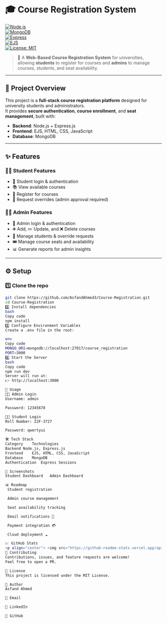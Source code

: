 # 🎓 Course Registration System  

[![Node.js](https://img.shields.io/badge/Backend-Node.js-green?logo=node.js)](https://nodejs.org/)  
[![MongoDB](https://img.shields.io/badge/Database-MongoDB-blue?logo=mongodb)](https://www.mongodb.com/)  
[![Express](https://img.shields.io/badge/Framework-Express.js-lightgrey?logo=express)](https://expressjs.com/)  
[![EJS](https://img.shields.io/badge/Frontend-EJS-orange)](https://ejs.co/)  
[![License: MIT](https://img.shields.io/badge/License-MIT-yellow.svg)](LICENSE)  

> 🚀 A **Web-Based Course Registration System** for universities, allowing **students** to register for courses and **admins** to manage courses, students, and seat availability.  

---

## 📌 Project Overview  

This project is a **full-stack course registration platform** designed for university students and administrators.  
It provides **secure authentication**, **course enrollment**, and **seat management**, built with:  
- **Backend**: Node.js + Express.js  
- **Frontend**: EJS, HTML, CSS, JavaScript  
- **Database**: MongoDB  

---

## ✨ Features  

### 👩‍🎓 Student Features  
- 🔑 Student login & authentication  
- 📚 View available courses  
- 📝 Register for courses  
- 📩 Request overrides (admin approval required)  

### 👨‍💼 Admin Features  
- 🔐 Admin login & authentication  
- ➕ Add, ✏️ Update, and ❌ Delete courses  
- 👥 Manage students & override requests  
- 🎟️ Manage course seats and availability  
- 📊 Generate reports for admin insights  

---

## ⚙️ Setup  

### 1️⃣ Clone the repo  
```bash
git clone https://github.com/AsfandAhmed3/Course-Registration.git
cd Course-Registration
2️⃣ Install dependencies
bash
Copy code
npm install
3️⃣ Configure Environment Variables
Create a .env file in the root:

env
Copy code
MONGO_URI=mongodb://localhost:27017/course_registration
PORT=3000
4️⃣ Start the Server
bash
Copy code
npm run dev
Server will run at:
👉 http://localhost:3000

🧪 Usage
👨‍💼 Admin Login
Username: admin

Password: 12345678

👩‍🎓 Student Login
Roll Number: 22F-3727

Password: qwertyui

🛠️ Tech Stack
Category	Technologies
Backend	Node.js, Express.js
Frontend	EJS, HTML, CSS, JavaScript
Database	MongoDB
Authentication	Express Sessions

📸 Screenshots
Student Dashboard	Admin Dashboard

📊 Roadmap
 Student registration

 Admin course management

 Seat availability tracking

 Email notifications 📧

 Payment integration 💳

 Cloud deployment ☁️

📈 GitHub Stats
<p align="center"> <img src="https://github-readme-stats.vercel.app/api/pin/?username=AsfandAhmed3&repo=Course-Registration&theme=radical" /> </p>
🤝 Contributing
Contributions, issues, and feature requests are welcome!
Feel free to open a PR.

📜 License
This project is licensed under the MIT License.

👤 Author
Asfand Ahmed

📧 Email

🔗 LinkedIn

🐙 GitHub

